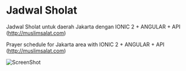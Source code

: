 # Jadwal Sholat
Jadwal Sholat untuk daerah Jakarta dengan IONIC 2 + ANGULAR + API (http://muslimsalat.com)

Prayer schedule for Jakarta area with IONIC 2 + ANGULAR + API (http://muslimsalat.com)

![ScreenShot](http://image-store.slidesharecdn.com/8e056cf2-6bc8-4c6e-ae5d-b65c7dd17972-original.png)
